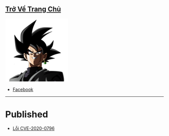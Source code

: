 ## [Trở Về Trang Chủ](http://blogth3pr0.github.io)
![](/pics/back-goku.png)
+ [Facebook](https://www.facebook.com/cihpc)

--- 
# Published
+ [Lỗi CVE-2020-0796](https://blogth3pr0.github.io/CVE-2020-0796)
 
   

